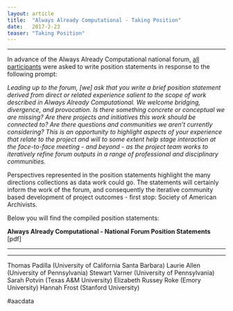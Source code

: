 ```yaml
---
layout: article
title:  "Always Already Computational - Taking Position"
date:   2017-2-23 
teaser: "Taking Position"
---
```

---
In advance of the Always Already Computational national forum, [all participants](https://collectionsasdata.github.io/partners/) were asked to write position statements in response to the following prompt:

_Leading up to the forum, [we] ask that you write a brief position statement derived from direct or related experience salient to the scope of work described in Always Already Computational. We welcome bridging, divergence, and provocation. Is there something concrete or conceptual we are missing? Are there projects and initiatives this work should be connected to? Are there questions and communities we aren’t currently considering? This is an opportunity to highlight aspects of your experience that relate to the project and will to some extent help stage interaction at the face-to-face meeting - and beyond - as the project team works to iteratively refine forum outputs in a range of professional and disciplinary communities._ 

Perspectives represented in the position statements highlight the many directions collections as data work could go. The statements will certainly inform the work of the forum, and consequently the iterative community based development of project outcomes - first stop: Society of American Archivists.  

Below you will find the compiled position statements:

**Always Already Computational - National Forum Position Statements** [pdf]

---
---
Thomas Padilla (University of California Santa Barbara)
Laurie Allen (University of Pennsylvania)
Stewart Varner (University of Pennsylvania)
Sarah Potvin (Texas A&M University)
Elizabeth Russey Roke (Emory University)
Hannah Frost (Stanford University)

#aacdata

